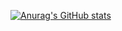 [![Anurag's GitHub stats](https://github-readme-stats.vercel.app/api?username=jemlog&theme=radical)](https://github.com/jemlog/github-readme-stats)
